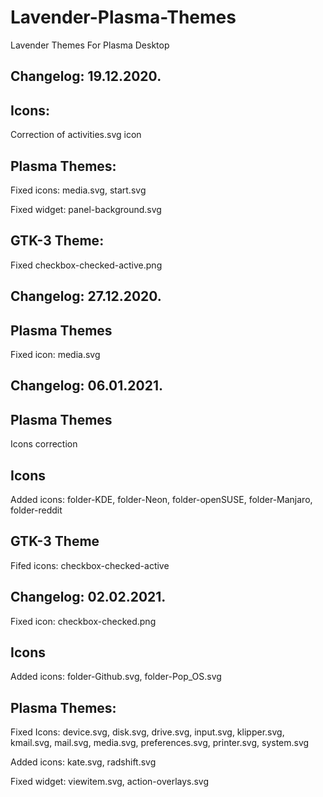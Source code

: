 # Lavender-Plasma-Themes
Lavender Themes For Plasma Desktop

Changelog: 19.12.2020.
----------------------

Icons:
-----

Correction of activities.svg icon

Plasma Themes:
-------------

Fixed icons: media.svg, start.svg

Fixed widget: panel-background.svg

GTK-3 Theme:
------------

Fixed checkbox-checked-active.png

Changelog: 27.12.2020.
----------------------

Plasma Themes
--------------

Fixed icon: media.svg

Changelog: 06.01.2021.
----------------------

Plasma Themes
--------------

Icons correction


Icons
-----

Added icons: folder-KDE, folder-Neon, folder-openSUSE, folder-Manjaro, folder-reddit

GTK-3 Theme
-----------

Fifed icons: checkbox-checked-active

Changelog: 02.02.2021.
----------------------

Fixed icon: checkbox-checked.png

Icons
------

Added icons: folder-Github.svg, folder-Pop_OS.svg

Plasma Themes:
---------------

Fixed Icons: device.svg, disk.svg, drive.svg, input.svg, klipper.svg, kmail.svg, mail.svg, media.svg, preferences.svg, printer.svg, system.svg

Added icons: kate.svg, radshift.svg

Fixed widget: viewitem.svg, action-overlays.svg



